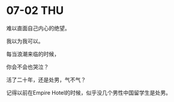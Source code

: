 # 07-02 THU

难以直面自己内心的绝望。

我以为我可以。

每当浪潮来临的时候，

你会不会也哭泣？



活了二十年，还是处男，气不气？

记得以前在Empire Hotel的时候，似乎没几个男性中国留学生是处男。

